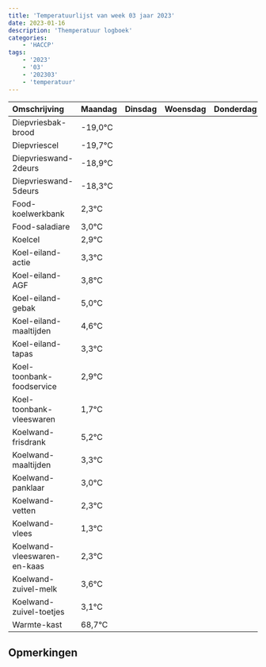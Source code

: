 ```yaml
---
title: 'Temperatuurlijst van week 03 jaar 2023'
date: 2023-01-16
description: 'Themperatuur logboek'
categories:
    - 'HACCP'
tags:
    - '2023'
    - '03'
    - '202303'
    - 'temperatuur'
---
```

|Omschrijving|Maandag|Dinsdag|Woensdag|Donderdag|Vrijdag|Zaterdag|Zondag|
|:---|:---|:---|:---|:---|:---|:---|:---|
|Diepvriesbak-brood|-19,0°C| | | | | | |
|Diepvriescel|-19,7°C| | | | | | |
|Diepvrieswand-2deurs|-18,9°C| | | | | | |
|Diepvrieswand-5deurs|-18,3°C| | | | | | |
|Food-koelwerkbank|2,3°C| | | | | | |
|Food-saladiare|3,0°C| | | | | | |
|Koelcel|2,9°C| | | | | | |
|Koel-eiland-actie|3,3°C| | | | | | |
|Koel-eiland-AGF|3,8°C| | | | | | |
|Koel-eiland-gebak|5,0°C| | | | | | |
|Koel-eiland-maaltijden|4,6°C| | | | | | |
|Koel-eiland-tapas|3,3°C| | | | | | |
|Koel-toonbank-foodservice|2,9°C| | | | | | |
|Koel-toonbank-vleeswaren|1,7°C| | | | | | |
|Koelwand-frisdrank|5,2°C| | | | | | |
|Koelwand-maaltijden|3,3°C| | | | | | |
|Koelwand-panklaar|3,0°C| | | | | | |
|Koelwand-vetten|2,3°C| | | | | | |
|Koelwand-vlees|1,3°C| | | | | | |
|Koelwand-vleeswaren-en-kaas|2,3°C| | | | | | |
|Koelwand-zuivel-melk|3,6°C| | | | | | |
|Koelwand-zuivel-toetjes|3,1°C| | | | | | |
|Warmte-kast|68,7°C| | | | | | |

## Opmerkingen


